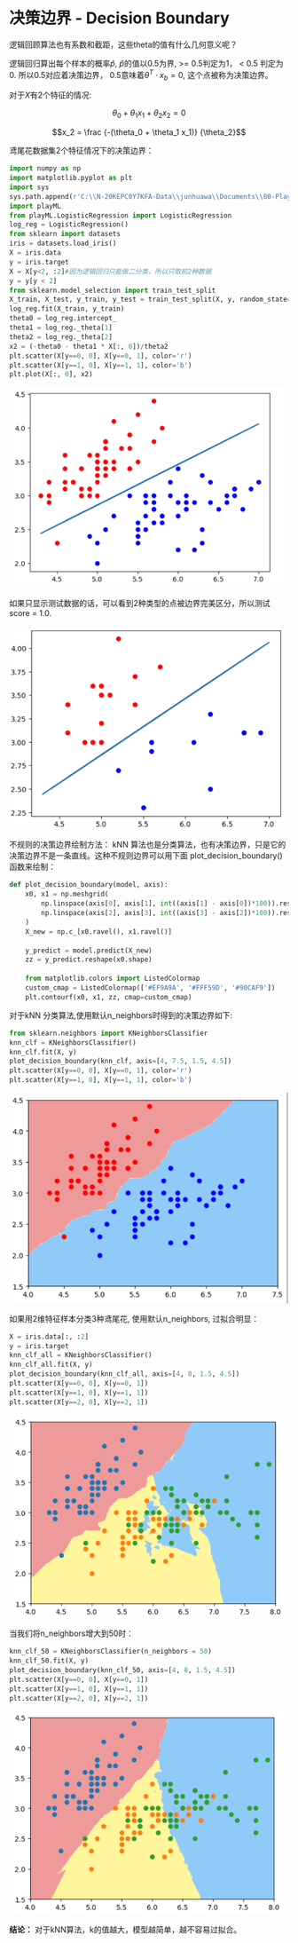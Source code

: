 # 决策边界 - Decision Boundary

逻辑回顾算法也有系数和截距，这些theta的值有什么几何意义呢？

逻辑回归算出每个样本的概率$\hat p$, $\hat p$的值以0.5为界, >= 0.5判定为1， < 0.5 判定为0. 所以0.5对应着决策边界， 0.5意味着$\theta^T\cdot x_b = 0$, 这个点被称为决策边界。

对于$X$有2个特征的情况:

$$\theta_0 + \theta_1 x_1 + \theta_2 x_2 = 0$$

$$x_2 = \frac {-(\theta_0 + \theta_1 x_1)} {\theta_2}$$


鸢尾花数据集2个特征情况下的决策边界：
```python
import numpy as np
import matplotlib.pyplot as plt
import sys
sys.path.append(r'C:\\N-20KEPC0Y7KFA-Data\\junhuawa\\Documents\\00-Play-with-ML-in-Python\\Jupyter')
import playML
from playML.LogisticRegression import LogisticRegression
log_reg = LogisticRegression()
from sklearn import datasets
iris = datasets.load_iris()
X = iris.data
y = iris.target
X = X[y<2, :2]#因为逻辑回归只能做二分类，所以只取前2种数据
y = y[y < 2]
from sklearn.model_selection import train_test_split
X_train, X_test, y_train, y_test = train_test_split(X, y, random_state=666)
log_reg.fit(X_train, y_train)
theta0 = log_reg.intercept_
theta1 = log_reg._theta[1]
theta2 = log_reg._theta[2]
x2 = (-theta0 - theta1 * X[:, 0])/theta2
plt.scatter(X[y==0, 0], X[y==0, 1], color='r')
plt.scatter(X[y==1, 0], X[y==1, 1], color='b')
plt.plot(X[:, 0], x2)

```

![](images/9-5-db.png)


如果只显示测试数据的话，可以看到2种类型的点被边界完美区分，所以测试score = 1.0.

![](images/9-5-db-test.png)


不规则的决策边界绘制方法：
kNN 算法也是分类算法，也有决策边界，只是它的决策边界不是一条直线。这种不规则边界可以用下面 plot_decision_boundary()函数来绘制：
```python
def plot_decision_boundary(model, axis):
    x0, x1 = np.meshgrid(
        np.linspace(axis[0], axis[1], int((axis[1] - axis[0])*100)).reshape(-1, 1), 
        np.linspace(axis[2], axis[3], int((axis[3] - axis[2])*100)).reshape(-1, 1)
    )
    X_new = np.c_[x0.ravel(), x1.ravel()]

    y_predict = model.predict(X_new)
    zz = y_predict.reshape(x0.shape)

    from matplotlib.colors import ListedColormap
    custom_cmap = ListedColormap(['#EF9A9A', '#FFF59D', '#90CAF9'])
    plt.contourf(x0, x1, zz, cmap=custom_cmap)
```

对于kNN 分类算法,使用默认n_neighbors时得到的决策边界如下:
```python
from sklearn.neighbors import KNeighborsClassifier
knn_clf = KNeighborsClassifier()
knn_clf.fit(X, y)
plot_decision_boundary(knn_clf, axis=[4, 7.5, 1.5, 4.5])
plt.scatter(X[y==0, 0], X[y==0, 1], color='r')
plt.scatter(X[y==1, 0], X[y==1, 1], color='b')
```
![](images/9-5-db-knn.png)

如果用2维特征样本分类3种鸢尾花, 使用默认n_neighbors, 过拟合明显：
```python
X = iris.data[:, :2]
y = iris.target
knn_clf_all = KNeighborsClassifier()
knn_clf_all.fit(X, y)
plot_decision_boundary(knn_clf_all, axis=[4, 8, 1.5, 4.5])
plt.scatter(X[y==0, 0], X[y==0, 1])
plt.scatter(X[y==1, 0], X[y==1, 1])
plt.scatter(X[y==2, 0], X[y==2, 1])
```
![](images/9-5-db-overfit.png)

当我们将n_neighbors增大到50时：
```python
knn_clf_50 = KNeighborsClassifier(n_neighbors = 50)
knn_clf_50.fit(X, y)
plot_decision_boundary(knn_clf_50, axis=[4, 8, 1.5, 4.5])
plt.scatter(X[y==0, 0], X[y==0, 1])
plt.scatter(X[y==1, 0], X[y==1, 1])
plt.scatter(X[y==2, 0], X[y==2, 1])
```
![](images/9-5-db-fit.png)

**结论：** 对于kNN算法，k的值越大，模型越简单，越不容易过拟合。 
